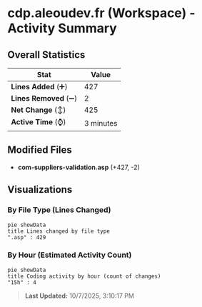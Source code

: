 # cdp.aleoudev.fr (Workspace) - Activity Summary 

## Overall Statistics

| Stat                   | Value                                                             |
| ---------------------- | ----------------------------------------------------------------- |
| **Lines Added** (➕)   | 427                                          |
| **Lines Removed** (➖) | 2                                        |
| **Net Change** (↕)    | 425                |
| **Active Time** (⌚)   | 3 minutes |


## Modified Files
- **com-suppliers-validation.asp** (+427, -2)

## Visualizations

### By File Type (Lines Changed)

```mermaid
pie showData
title Lines changed by file type
".asp" : 429
```

### By Hour (Estimated Activity Count)

```mermaid
pie showData
title Coding activity by hour (count of changes)
"15h" : 4
```


> **Last Updated:** 10/7/2025, 3:10:17 PM